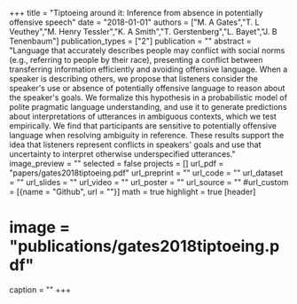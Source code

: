 +++
title = "Tiptoeing around it: Inference from absence in potentially offensive speech"
date = "2018-01-01"
authors = ["M. A Gates","T. L Veuthey","M. Henry Tessler","K. A Smith","T. Gerstenberg","L. Bayet","J. B Tenenbaum"]
publication_types = ["2"]
publication = ""
abstract = "Language that accurately describes people may conflict with social norms (e.g., referring to people by their race), presenting a conflict between transferring information efficiently and avoiding offensive language. When a speaker is describing others, we propose that listeners consider the speaker's use or absence of potentially offensive language to reason about the speaker's goals. We formalize this hypothesis in a probabilistic model of polite pragmatic language understanding, and use it to generate predictions about interpretations of utterances in ambiguous contexts, which we test empirically. We find that participants are sensitive to potentially offensive language when resolving ambiguity in reference. These results support the idea that listeners represent conflicts in speakers' goals and use that uncertainty to interpret otherwise underspecified utterances."
image_preview = ""
selected = false
projects = []
url_pdf = "papers/gates2018tiptoeing.pdf"
url_preprint = ""
url_code = ""
url_dataset = ""
url_slides = ""
url_video = ""
url_poster = ""
url_source = ""
#url_custom = [{name = "Github", url = ""}]
math = true
highlight = true
[header]
# image = "publications/gates2018tiptoeing.pdf"
caption = ""
+++

